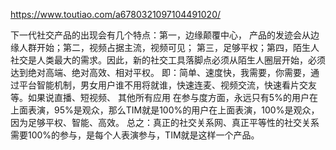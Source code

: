 https://www.toutiao.com/a6780321097104491020/

下一代社交产品的出现会有几个特点：第一，边缘颠覆中心，
产品的发迹会从边缘人群开始；第二，视频占据主流，视频可见；
第三，足够平权；第四，陌生人社交是人类最大的需求。因此，新的社交工具落脚点必须从陌生人圈层开始，必须达到绝对高端、绝对高效、相对平权。
即：简单、速度快，我需要，你需要，通过平台智能机制，男女用户谁不用将就谁，快速连麦、视频交流，快速看片交友等。如果说直播、短视频、
其他所有应用 在参与度方面，永远只有5%的用户在上面表演，95%是观众，那么TIM就是100%的用户在上面表演，100%是观众，因为足够平权、智能、高效。
总之：真正的社交关系网、真正平等性的社交关系需要100%的参与，是每个人表演参与，TIM就是这样一个产品。
